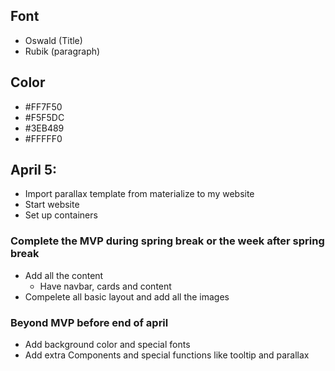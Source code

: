 ## Font
* Oswald (Title)
* Rubik (paragraph)

## Color
* #FF7F50
* #F5F5DC
* #3EB489
* #FFFFF0



## April 5:
* Import parallax template from materialize to my website
* Start website
* Set up containers

### Complete the MVP during spring break or the week after spring break
* Add all the content
  * Have navbar, cards and content
* Compelete all basic layout and add all the images

### Beyond MVP before end of april
* Add background color and special fonts
* Add extra Components and special functions like tooltip and parallax